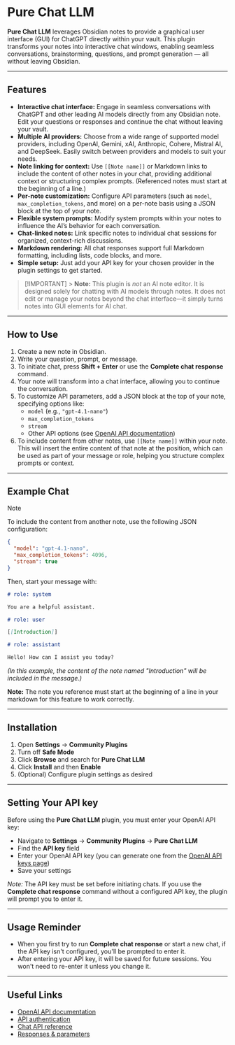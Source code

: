 # Pure Chat LLM

**Pure Chat LLM** leverages Obsidian notes to provide a graphical user interface (GUI) for ChatGPT directly within your vault. This plugin transforms your notes into interactive chat windows, enabling seamless conversations, brainstorming, questions, and prompt generation — all without leaving Obsidian.

---

## Features

- **Interactive chat interface:** Engage in seamless conversations with ChatGPT and other leading AI models directly from any Obsidian note. Edit your questions or responses and continue the chat without leaving your vault.
- **Multiple AI providers:** Choose from a wide range of supported model providers, including OpenAI, Gemini, xAI, Anthropic, Cohere, Mistral AI, and DeepSeek. Easily switch between providers and models to suit your needs.
- **Note linking for context:** Use `[[Note name]]` or Markdown links to include the content of other notes in your chat, providing additional context or structuring complex prompts. (Referenced notes must start at the beginning of a line.)
- **Per-note customization:** Configure API parameters (such as `model`, `max_completion_tokens`, and more) on a per-note basis using a JSON block at the top of your note.
- **Flexible system prompts:** Modify system prompts within your notes to influence the AI’s behavior for each conversation.
- **Chat-linked notes:** Link specific notes to individual chat sessions for organized, context-rich discussions.
- **Markdown rendering:** All chat responses support full Markdown formatting, including lists, code blocks, and more.
- **Simple setup:** Just add your API key for your chosen provider in the plugin settings to get started.

> [!IMPORTANT] > **Note:** This plugin is _not_ an AI note editor. It is designed solely for chatting with AI models through notes. It does not edit or manage your notes beyond the chat interface—it simply turns notes into GUI elements for AI chat.

---

## How to Use

1. Create a new note in Obsidian.
2. Write your question, prompt, or message.
3. To initiate chat, press **Shift + Enter** or use the **Complete chat response** command.
4. Your note will transform into a chat interface, allowing you to continue the conversation.
5. To customize API parameters, add a JSON block at the top of your note, specifying options like:
   - `model` (e.g., `"gpt-4.1-nano"`)
   - `max_completion_tokens`
   - `stream`
   - Other API options (see [OpenAI API documentation](https://platform.openai.com/docs/api-reference/create))
6. To include content from other notes, use `[[Note name]]` within your note. This will insert the entire content of that note at the position, which can be used as part of your message or role, helping you structure complex prompts or context.

---

## Example Chat

> [!NOTE]
> To include the content from another note, use the following JSON configuration:
>
> ```json
> {
>   "model": "gpt-4.1-nano",
>   "max_completion_tokens": 4096,
>   "stream": true
> }
> ```
>
> Then, start your message with:
>
> ```markdown
> # role: system
>
> You are a helpful assistant.
>
> # role: user
>
> [[Introduction]]
>
> # role: assistant
>
> Hello! How can I assist you today?
> ```
>
> _(In this example, the content of the note named "Introduction" will be included in the message.)_
>
> **Note:** The note you reference must start at the beginning of a line in your markdown for this feature to work correctly.

---

## Installation

1. Open **Settings** -> **Community Plugins**
2. Turn off **Safe Mode**
3. Click **Browse** and search for **Pure Chat LLM**
4. Click **Install** and then **Enable**
5. (Optional) Configure plugin settings as desired

---

## Setting Your API key

Before using the **Pure Chat LLM** plugin, you must enter your OpenAI API key:

- Navigate to **Settings** -> **Community Plugins** -> **Pure Chat LLM**
- Find the **API key** field
- Enter your OpenAI API key (you can generate one from the [OpenAI API keys page](https://platform.openai.com/account/api-keys))
- Save your settings

_Note:_ The API key must be set before initiating chats. If you use the **Complete chat response** command without a configured API key, the plugin will prompt you to enter it.

---

## Usage Reminder

- When you first try to run **Complete chat response** or start a new chat, if the API key isn't configured, you'll be prompted to enter it.
- After entering your API key, it will be saved for future sessions. You won't need to re-enter it unless you change it.

---

## Useful Links

- [OpenAI API documentation](https://platform.openai.com/docs)
- [API authentication](https://platform.openai.com/docs/api-reference/authentication)
- [Chat API reference](https://platform.openai.com/docs/api-reference/chat)
- [Responses & parameters](https://platform.openai.com/docs/api-reference/responses/create)
